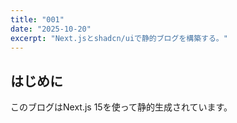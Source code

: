 ```yaml
---
title: "001"
date: "2025-10-20"
excerpt: "Next.jsとshadcn/uiで静的ブログを構築する。"
---
```


## はじめに
このブログはNext.js 15を使って静的生成されています。
